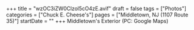+++
title = "wzOC3iZW0Clzol5cO4zE.avif"
draft = false
tags = ["Photos"]
categories = ["Chuck E. Cheese's"]
pages = ["Middletown, NJ (1107 Route 35)"]
startDate = ""
+++
Middletown's Exterior (PC: Google Maps)
